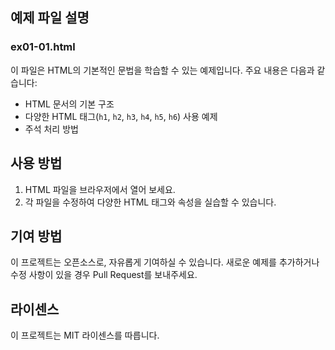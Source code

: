
## 예제 파일 설명

### ex01-01.html

이 파일은 HTML의 기본적인 문법을 학습할 수 있는 예제입니다. 주요 내용은 다음과 같습니다:

- HTML 문서의 기본 구조
- 다양한 HTML 태그(`h1`, `h2`, `h3`, `h4`, `h5`, `h6`) 사용 예제
- 주석 처리 방법

## 사용 방법

1. HTML 파일을 브라우저에서 열어 보세요.
2. 각 파일을 수정하여 다양한 HTML 태그와 속성을 실습할 수 있습니다.

## 기여 방법

이 프로젝트는 오픈소스로, 자유롭게 기여하실 수 있습니다. 새로운 예제를 추가하거나 수정 사항이 있을 경우 Pull Request를 보내주세요.

## 라이센스

이 프로젝트는 MIT 라이센스를 따릅니다.
